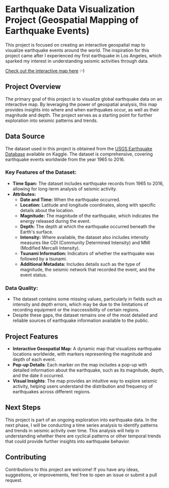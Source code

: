 # Earthquake Data Visualization Project (Geospatial Mapping of Earthquake Events)


This project is focused on creating an interactive geospatial map to visualize earthquake events around the world. The inspiration for this project came after I experienced my first earthquake in Los Angeles, which sparked my interest in understanding seismic activities through data.

[Check out the interactive map here](https://annalzrv.github.io/earthquake_map.html) :-)

## Project Overview

The primary goal of this project is to visualize global earthquake data on an interactive map. By leveraging the power of geospatial analysis, this map provides insights into where and when earthquakes occur, as well as their magnitude and depth. The project serves as a starting point for further exploration into seismic patterns and trends.

## Data Source

The dataset used in this project is obtained from the [USGS Earthquake Database](https://www.kaggle.com/datasets/usgs/earthquake-database/data) available on Kaggle. The dataset is comprehensive, covering earthquake events worldwide from the year 1965 to 2016.

### Key Features of the Dataset:
- **Time Span:** The dataset includes earthquake records from 1965 to 2016, allowing for long-term analysis of seismic activity.
- **Attributes:**
  - **Date and Time:** When the earthquake occurred.
  - **Location:** Latitude and longitude coordinates, along with specific details about the location.
  - **Magnitude:** The magnitude of the earthquake, which indicates the energy released during the event.
  - **Depth:** The depth at which the earthquake occurred beneath the Earth's surface.
  - **Intensity:** Where available, the dataset also includes intensity measures like CDI (Community Determined Intensity) and MMI (Modified Mercalli Intensity).
  - **Tsunami Information:** Indicators of whether the earthquake was followed by a tsunami.
  - **Additional Metadata:** Includes details such as the type of magnitude, the seismic network that recorded the event, and the event status.

### Data Quality:
- The dataset contains some missing values, particularly in fields such as intensity and depth errors, which may be due to the limitations of recording equipment or the inaccessibility of certain regions.
- Despite these gaps, the dataset remains one of the most detailed and reliable sources of earthquake information available to the public.

## Project Features

- **Interactive Geospatial Map**: A dynamic map that visualizes earthquake locations worldwide, with markers representing the magnitude and depth of each event.
- **Pop-up Details**: Each marker on the map includes a pop-up with detailed information about the earthquake, such as its magnitude, depth, and the date it occurred.
- **Visual Insights**: The map provides an intuitive way to explore seismic activity, helping users understand the distribution and frequency of earthquakes across different regions.

## Next Steps

This project is part of an ongoing exploration into earthquake data. In the next phase, I will be conducting a time series analysis to identify patterns and trends in seismic activity over time. This analysis will help in understanding whether there are cyclical patterns or other temporal trends that could provide further insights into earthquake behavior.

## Contributing

Contributions to this project are welcome! If you have any ideas, suggestions, or improvements, feel free to open an issue or submit a pull request.
